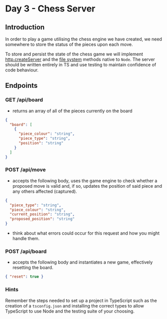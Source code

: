 # Day 3 - Chess Server

## Introduction

In order to play a game utilising the chess engine we have created, we need somewhere to store the status of the pieces upon each move.

To store and persist the state of the chess game we will implement [http.createServer](https://nodejs.org/api/http.html#http_http_createserver_options_requestlistener) and the [file system](https://nodejs.org/api/fs.html) methods native to `Node`. The server should be written entirely in TS and use testing to maintain confidence of code behaviour.

## Endpoints

### GET /api/board

- returns an array of all of the pieces currently on the board

```json
{
  "board": [
    {
      "piece_colour": "string",
      "piece_type": "string",
      "position": "string"
    }
  ]
}
```

### POST /api/move

- accepts the following body, uses the game engine to check whether a proposed move is valid and, if so, updates the position of said piece and any others affected (captured).

```json
{
  "piece_type": "string",
  "piece_colour": "string",
  "current_position": "string",
  "proposed_position": "string"
}
```

- think about what errors could occur for this request and how you might handle them.

### POST /api/board

- accepts the following body and instantiates a new game, effectively resetting the board.

```json
{ "reset": true }
```

### Hints

Remember the steps needed to set up a project in TypeScript such as the creation of a `tsconfig.json` and installing the correct types to allow TypeScript to use Node and the testing suite of your choosing.
